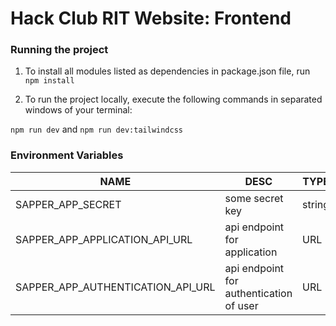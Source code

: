 # Hack Club RIT Website: Frontend

### Running the project
1. To install all modules listed as dependencies in package.json file, run `npm install`

2. To run the project locally, execute the following commands in separated windows of your terminal:

`npm run dev` and
`npm run dev:tailwindcss`

### Environment Variables

| NAME | DESC | TYPE | DEFAULT | REQUIRED |
| --- | --- | --- | --- | --- |
| SAPPER_APP_SECRET | some secret key | string | - | YES |
| SAPPER_APP_APPLICATION_API_URL | api endpoint for application | URL | - | YES |
| SAPPER_APP_AUTHENTICATION_API_URL | api endpoint for authentication of user | URL | - | YES |
